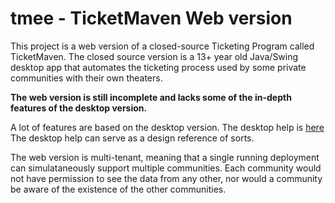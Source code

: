 # tmee - TicketMaven Web version
This project is a web version of a closed-source Ticketing Program called TicketMaven. The closed source version is a 13+ year old Java/Swing desktop app
that automates the ticketing process used by some private communities with their own theaters.

**The web version is still incomplete and lacks some of the in-depth features of the desktop version.**

A lot of features are based on the desktop version. The desktop help is [here](https://mikeberger.github.io/tmee/desktop_help/)
The desktop help can serve as a design reference of sorts.

The web version is multi-tenant, meaning that a single running deployment can simulataneously support multiple communities. Each community would not have permission to see the data from any other, nor would a community be aware of the existence of the other communities.
